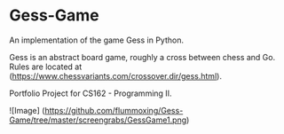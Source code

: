 # Gess-Game
An implementation of the game Gess in Python.

Gess is an abstract board game, roughly a cross between chess and Go. Rules are located at (https://www.chessvariants.com/crossover.dir/gess.html).

Portfolio Project for CS162 - Programming II.

![Image]
(https://github.com/flummoxing/Gess-Game/tree/master/screengrabs/GessGame1.png)

